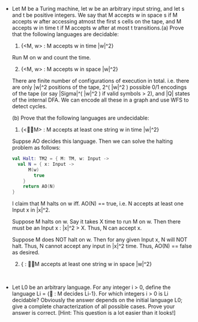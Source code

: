 - Let M be a Turing machine, let w be an arbitrary input string, and let s and t be positive integers. We say that M accepts w in space s if M accepts w after accessing atmost the first s cells on the tape, and M accepts w in time t if M accepts w after at most t transitions.(a) Prove that the following languages are decidable:

  1. {<M, w> : M accepts w in time |w|^2}

  	Run M on w and count the time.

  2. {<M, w> : M accepts w in space |w|^2}

  	There are finite number of configurations of execution in total. i.e. there are only |w|^2 positions of the tape, 2^( |w|^2 ) possible 0/1 encodings of the tape (or say |Sigma|^( |w|^2 ) if valid symbols > 2), and |Q| states of the internal DFA. We can encode all these in a graph and use WFS to detect cycles.

  (b) Prove that the following languages are undecidable:

  1. {<M> : M accepts at least one string w in time |w|^2}

  Suppse AO decides this language. Then we can solve the halting problem as follows:

  ```kotlin
  val Halt: TM2 = { M: TM, w: Input ->
  	val N = { x: Input ->
      	M(w)
          true
      }
      return AO(N)
  }
  ```

  I claim that M halts on w iff. AO(N) == true, i.e. N accepts at least one Input x in |x|^2.

  Suppose M halts on w. Say it takes X time to run M on w. Then there must be an Input x : |x|^2 > X. Thus, N can accept x.

  Suppose M does NOT halt on w. Then for any given Input x, N will NOT halt. Thus, N cannot accept any input in |x|^2 time. Thus, AO(N) == false as desired.

  2. {<M> : M accepts at least one string w in space |w|^2}	

  ​

- Let L0 be an arbitrary language. For any integer i > 0, define the language Li = {<M> : M decides Li-1}. For which integers i > 0 is Li decidable? Obviously the answer depends on the initial language L0; give a complete characterization of all possible cases. Prove your answer is correct. [Hint: This question is a lot easier than it looks!]

